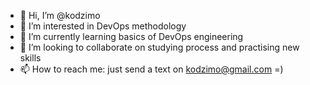 - 👋 Hi, I’m @kodzimo
- 👀 I’m interested in DevOps methodology
- 🌱 I’m currently learning basics of DevOps engineering
- 💞️ I’m looking to collaborate on studying process and practising new skills
- 📫 How to reach me: just send a text on kodzimo@gmail.com =)

<!---
kodzimo/kodzimo is a ✨ special ✨ repository because its `README.md` (this file) appears on your GitHub profile.
You can click the Preview link to take a look at your changes.
--->
